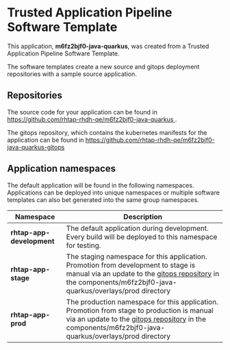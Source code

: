 # Trusted Application Pipeline Software Template

This application, **m6fz2bjf0-java-quarkus**, was created from a Trusted Application Pipeline Software Template.

The software templates create a new source and gitops deployment repositories with a sample source application. 

## Repositories

The source code for your application can be found in [https://github.com/rhtap-rhdh-qe/m6fz2bjf0-java-quarkus ](https://github.com/rhtap-rhdh-qe/m6fz2bjf0-java-quarkus ).
 
The gitops repository, which contains the kubernetes manifests for the application can be found in 
[https://github.com/rhtap-rhdh-qe/m6fz2bjf0-java-quarkus-gitops ](https://github.com/rhtap-rhdh-qe/m6fz2bjf0-java-quarkus-gitops ) 

## Application namespaces 

The default application will be found in the following namespaces. Applications can be deployed into unique namespaces or multiple software templates can also bet generated into the same group namespaces.  

|  Namespace   |  Description   |  
| -------- | -------- |   
| **rhtap-app-development** | The default application during development. Every build will be deployed to this namespace for testing. | 
| **rhtap-app-stage** | The staging namespace for this application. Promotion from development to stage is manual via an update to the [gitops repository](https://github.com/rhtap-rhdh-qe/m6fz2bjf0-java-quarkus-gitops ) in the components/m6fz2bjf0-java-quarkus/overlays/prod directory |  
| **rhtap-app-prod** | The production namespace for this application. Promotion from stage to production is manual via an update to the [gitops repository](https://github.com/rhtap-rhdh-qe/m6fz2bjf0-java-quarkus-gitops ) in the components/m6fz2bjf0-java-quarkus/overlays/prod directory | 